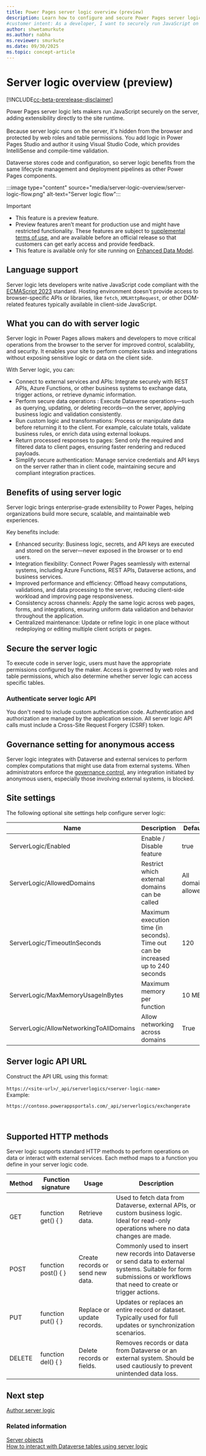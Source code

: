```yaml
---
title: Power Pages server logic overview (preview)
description: Learn how to configure and secure Power Pages server logic, including governance settings, API authentication, and site-specific configurations.
#customer intent: As a developer, I want to securely run JavaScript on the server so that I can extend site functionality without exposing code in the browser.
author: shwetamurkute
ms.author: nabha
ms.reviewer: smurkute
ms.date: 09/30/2025
ms.topic: concept-article
---
```


# Server logic overview (preview)

[!INCLUDE[cc-beta-prerelease-disclaimer](../includes/cc-beta-prerelease-disclaimer.md)]

Power Pages server logic lets makers run JavaScript securely on the server, adding extensibility directly to the site runtime.  
   
Because server logic runs on the server, it's hidden from the browser and protected by web roles and table permissions. You add logic in Power Pages Studio and author it using Visual Studio Code, which provides IntelliSense and compile-time validation.  

Dataverse stores code and configuration, so server logic benefits from the same lifecycle management and deployment pipelines as other Power Pages components.  

:::image type="content" source="media/server-logic-overview/server-logic-flow.png" alt-text="Server logic flow":::

> [!IMPORTANT]
>
> - This feature is a preview feature.
> - Preview features aren’t meant for production use and might have restricted functionality. These features are subject to [supplemental terms of use](https://go.microsoft.com/fwlink/?linkid=2189520), and are available before an official release so that customers can get early access and provide feedback.
> - This feature is available only for site running on [Enhanced Data Model](../admin/enhanced-data-model.md).

## Language support

Server logic lets developers write native JavaScript code compliant with the [ECMAScript 2023](https://tc39.es/ecma262/2023/) standard. Hosting environment doesn't provide access to browser-specific APIs or libraries, like `fetch`, `XMLHttpRequest`, or other DOM-related features typically available in client-side JavaScript.  

## What you can do with server logic

Server logic in Power Pages allows makers and developers to move critical operations from the browser to the server for improved control, scalability, and security. It enables your site to perform complex tasks and integrations without exposing sensitive logic or data on the client side.

With Server logic, you can:
- Connect to external services and APIs: Integrate securely with REST APIs, Azure Functions, or other business systems to exchange data, trigger actions, or retrieve dynamic information.
- Perform secure data operations : Execute Dataverse operations—such as querying, updating, or deleting records—on the server, applying business logic and validation consistently.
- Run custom logic and transformations: Process or manipulate data before returning it to the client. For example, calculate totals, validate business rules, or enrich data using external lookups.
- Return processed responses to pages: Send only the required and filtered data to client pages, ensuring faster rendering and reduced payloads.
- Simplify secure authentication: Manage service credentials and API keys on the server rather than in client code, maintaining secure and compliant integration practices.

## Benefits of using server logic

Server logic brings enterprise-grade extensibility to Power Pages, helping organizations build more secure, scalable, and maintainable web experiences.

Key benefits include:
-	Enhanced security: Business logic, secrets, and API keys are executed and stored on the server—never exposed in the browser or to end users.
-	Integration flexibility: Connect Power Pages seamlessly with external systems, including Azure Functions, REST APIs, Dataverse actions, and business services.
-	Improved performance and efficiency: Offload heavy computations, validations, and data processing to the server, reducing client-side workload and improving page responsiveness.
-	Consistency across channels: Apply the same logic across web pages, forms, and integrations, ensuring uniform data validation and behavior throughout the application.
-	Centralized maintenance: Update or refine logic in one place without redeploying or editing multiple client scripts or pages.


## Secure the server logic 

To execute code in server logic, users must have the appropriate permissions configured by the maker. Access is governed by web roles and table permissions, which also determine whether server logic can access specific tables.

### Authenticate server logic API 

You don't need to include custom authentication code. Authentication and authorization are managed by the application session. All server logic API calls must include a Cross-Site Request Forgery (CSRF) token.  

## Governance setting for anonymous access 

Server logic integrates with Dataverse and external services to perform complex computations that might use data from external systems. When administrators enforce the [governance control](../security/disable-anonymous-access.md), any integration initiated by anonymous users, especially those involving external systems, is blocked.  

## Site settings

The following optional site settings help configure server logic: 

| Name                | Description             | Default                |
|---------------------|-------------------------|------------------------|
| ServerLogic/Enabled | Enable / Disable feature                 | true  |
| ServerLogic/AllowedDomains    | Restrict which external domains can be called | All domains allowed |
| ServerLogic/TimeoutInSeconds        | Maximum execution time (in seconds). Time out can be increased up to 240 seconds     | 120    |
| ServerLogic/MaxMemoryUsageInBytes   | Maximum memory per function              | 10 MB  |
| ServerLogic/AllowNetworkingToAllDomains | Allow networking across domains         | True   |

## Server logic API URL 

Construct the API URL using this format:
  
`https://<site-url>/_api/serverlogics/<server-logic-name>`
   
Example:   

`https://contoso.powerappsportals.com/_api/serverlogics/exchangerate`

 
## Supported HTTP methods 

Server logic supports standard HTTP methods to perform operations on data or interact with external services.
Each method maps to a function you define in your server logic code.

| Method  | Function signature    | Usage                              | Description   |
|---------|-----------------------|------------------------------------|---------------|
| GET     | function get() { }    | Retrieve data.                     | Used to fetch data from Dataverse, external APIs, or custom business logic. Ideal for read-only operations where no data changes are made. |
| POST    | function post() { }   | Create records or send new data.   | Commonly used to insert new records into Dataverse or send data to external systems. Suitable for form submissions or workflows that need to create or trigger actions. |
| PUT     | function put() { }    | Replace or update records.         | Updates or replaces an entire record or dataset. Typically used for full updates or synchronization scenarios. |
| DELETE  | function del() { }    | Delete records or fields.          | Removes records or data from Dataverse or an external system. Should be used cautiously to prevent unintended data loss. |

## Next step

[Author server logic](author-server-logic.md)

### Related information

[Server objects](server-objects.md)  
[How to interact with Dataverse tables using server logic](server-logic-operations.md)   

